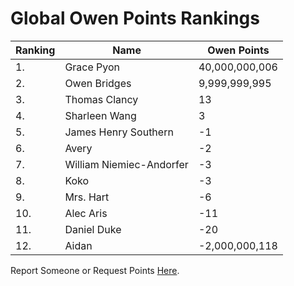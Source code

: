 # Global Owen Points Rankings

|Ranking|Name|Owen Points|
| ----------- | ----------- | ----------- |
|1.|Grace Pyon|40,000,000,006|
|2.|Owen Bridges|9,999,999,995|
|3.|Thomas Clancy|13|
|4.|Sharleen Wang|3|
|5.|James Henry Southern|-1|
|6.|Avery|-2|
|7.|William Niemiec-Andorfer|-3|
|8.|Koko|-3|
|9.|Mrs. Hart|-6|
|10.|Alec Aris|-11|
|11.|Daniel Duke|-20|
|12.|Aidan|-2,000,000,118|

Report Someone or Request Points [Here](https://forms.gle/cc2Y95JU66t6gKew9).
